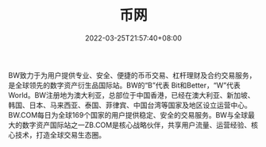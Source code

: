 ﻿---
weight: 
title: "币网"
description: "BW致力于为用户提供专业、安全、便捷的币币交易、杠杆理财及合约交易服务，是全球领先的数字资产衍生品国际站。"
date: 2022-03-25T21:57:40+08:00
lastmod: 2022-03-25T16:45:40+08:00
draft: false
authors: ["Metabd"]
featuredImage: "biwang.webp"
link: ""
tags: ["交易所","币网"]
categories: ["navigation"]
navigation: ["交易所"]
lightgallery: true
toc: true
pinned: false
recommend: false
recommend1: false
---
BW致力于为用户提供专业、安全、便捷的币币交易、杠杆理财及合约交易服务，是全球领先的数字资产衍生品国际站。BW的“B”代表 Bit和Better，“W”代表World。BW注册地为澳大利亚，总部位于中国香港，已经在澳大利亚、新加坡、韩国、日本、马来西亚、泰国、菲律宾、中国台湾等国家及地区设立运营中心。BW.COM每日为全球169个国家的用户提供稳定、安全的交易服务。BW与全球最大的数字资产国际站之一ZB.COM是核心战略伙伴，共享用户流量、运营经验、核心技术，打造全球交易生态圈。
